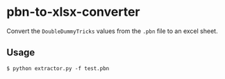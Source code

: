 # pbn-to-xlsx-converter

Convert the `DoubleDummyTricks` values from the `.pbn` file to an excel sheet.

## Usage

```shell
$ python extractor.py -f test.pbn
```
